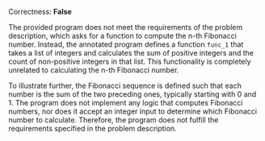 Correctness: **False**

The provided program does not meet the requirements of the problem description, which asks for a function to compute the n-th Fibonacci number. Instead, the annotated program defines a function `func_1` that takes a list of integers and calculates the sum of positive integers and the count of non-positive integers in that list. This functionality is completely unrelated to calculating the n-th Fibonacci number.

To illustrate further, the Fibonacci sequence is defined such that each number is the sum of the two preceding ones, typically starting with 0 and 1. The program does not implement any logic that computes Fibonacci numbers, nor does it accept an integer input to determine which Fibonacci number to calculate. Therefore, the program does not fulfill the requirements specified in the problem description.